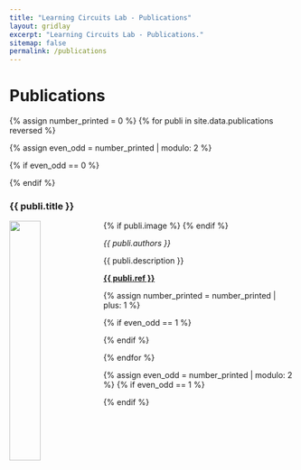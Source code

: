 ```yaml
---
title: "Learning Circuits Lab - Publications"
layout: gridlay
excerpt: "Learning Circuits Lab - Publications."
sitemap: false
permalink: /publications
---
```



# Publications
{% assign number_printed = 0 %}
{% for publi in site.data.publications reversed %}

{% assign even_odd = number_printed | modulo: 2 %}

{% if even_odd == 0 %}
<div class="row">
{% endif %}

<div class="col-sm-6 clearfix">
 <div class="well">
  <h3>{{ publi.title }}</h3>
  {% if publi.image %}
  <img src="{{ site.url }}{{ site.baseurl }}/images/pubs/{{ publi.image }}" class="img-responsive" width="33%" style="float: left" />
  {% endif %}
  <p><em>{{ publi.authors }}</em></p>
  <p>{{ publi.description }}</p>
  <p><strong><a href="{{ publi.url }}">{{ publi.ref }}</a></strong></p>  
 </div>
</div>

{% assign number_printed = number_printed | plus: 1 %}

{% if even_odd == 1 %}
</div>
{% endif %}

{% endfor %}

{% assign even_odd = number_printed | modulo: 2 %}
{% if even_odd == 1 %}
</div>
{% endif %}

<p> &nbsp; </p>
